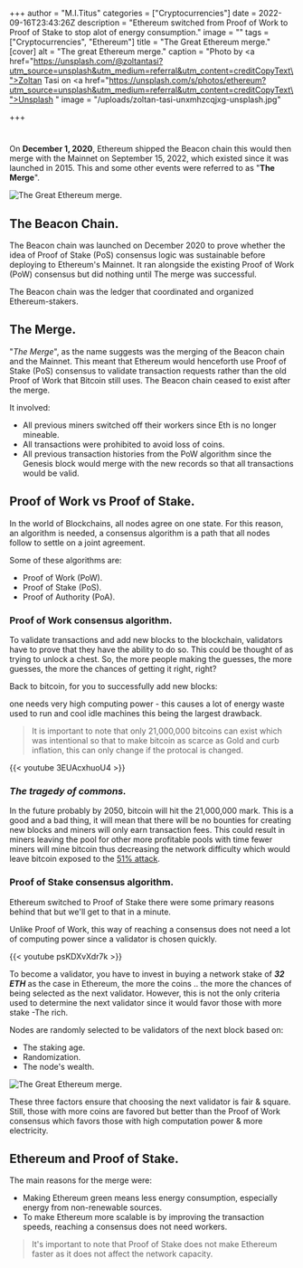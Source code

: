 +++
author = "M.I.Titus"
categories = ["Cryptocurrencies"]
date = 2022-09-16T23:43:26Z
description = "Ethereum switched from Proof of Work to Proof of Stake to stop alot of energy consumption."
image = ""
tags = ["Cryptocurrencies", "Ethereum"]
title = "The Great Ethereum merge."
[cover]
alt = "The great Ethereum merge."
caption = "Photo by <a href=\"https://unsplash.com/@zoltantasi?utm_source=unsplash&utm_medium=referral&utm_content=creditCopyText\">Zoltan Tasi</a> on <a href=\"https://unsplash.com/s/photos/ethereum?utm_source=unsplash&utm_medium=referral&utm_content=creditCopyText\">Unsplash</a>   "
image = "/uploads/zoltan-tasi-unxmhzcqjxg-unsplash.jpg"

+++
# 

On **December 1, 2020**, Ethereum shipped the Beacon chain this would then merge with the Mainnet on September 15, 2022, which existed since it was launched in 2015. This and some other events were referred to as  "**The Merge**".

![The Great Ethereum merge.](/uploads/yancy-min-842ofhc6mai-unsplash-1.jpg 'Photo by <a href="https://unsplash.com/ja/@yancymin?utm_source=unsplash&utm_medium=referral&utm_content=creditCopyText">Yancy Min</a> on <a href="https://unsplash.com/s/photos/github?utm_source=unsplash&utm_medium=referral&utm_content=creditCopyText">Unsplash</a>   ')

## The Beacon Chain.

The Beacon chain was launched on December 2020 to prove whether the idea of Proof of Stake (PoS) consensus logic was sustainable before deploying to Ethereum's Mainnet. It ran alongside the existing Proof of Work (PoW) consensus but did nothing until The merge was successful.

The Beacon chain was the ledger that coordinated and organized Ethereum-stakers.

## The Merge.

"_The Merge_", as the name suggests was the merging of the Beacon chain and the Mainnet. This meant that Ethereum would henceforth use Proof of Stake (PoS) consensus to validate transaction requests rather than the old Proof of Work that Bitcoin still uses. The Beacon chain ceased to exist after the merge.

It involved:

* All previous miners switched off their workers since Eth is no longer mineable.
* All transactions were prohibited to avoid loss of coins.
* All previous transaction histories from the PoW algorithm since the Genesis block would merge with the new records so that all transactions would be valid.

## Proof of Work vs Proof of Stake.

In the world of Blockchains, all nodes agree on one state. For this reason, an algorithm is needed, a consensus algorithm is a path that all nodes follow to settle on a joint agreement.

Some of these algorithms are:

* Proof of Work (PoW).
* Proof of Stake (PoS).
* Proof of Authority (PoA).

### Proof of Work consensus algorithm.

To validate transactions and add new blocks to the blockchain, validators have to prove that they have the ability to do so. This could be thought of as trying to unlock a chest. So, the more people making the guesses, the more guesses, the more the chances of getting it right, right?

Back to bitcoin, for you to successfully add new blocks:

one needs very high computing power - this causes a lot of energy waste used to run and cool idle machines this being the largest drawback.

> It is important to note that only 21,000,000 bitcoins can exist which was intentional so that to make bitcoin as scarce as Gold and curb inflation, this can only change if the protocal is changed.

{{< youtube 3EUAcxhuoU4 >}}

### _The tragedy of commons._

In the future probably by 2050, bitcoin will hit the 21,000,000 mark. This is a good and a bad thing, it will mean that there will be no bounties for creating new blocks and miners will only earn transaction fees. This could result in miners leaving the pool for other more profitable pools with time fewer miners will mine bitcoin thus decreasing the network difficulty which would leave bitcoin exposed to the [51% attack](https://en.bitcoinwiki.org/wiki/51%25_attack).

### Proof of Stake consensus algorithm.

Ethereum switched to Proof of Stake there were some primary reasons behind that but we'll get to that in a minute.

Unlike Proof of Work, this way of reaching a consensus does not need a lot of computing power since a validator is chosen quickly.

{{< youtube psKDXvXdr7k >}}

To become a validator, you have to invest in buying a network stake of **_32 ETH_** as the case in Ethereum, the more the coins .. the more the chances of being selected as the next validator. However, this is not the only criteria used to determine the next validator since it would favor those with more stake -The rich.

Nodes are randomly selected to be validators of the next block based on:

* The staking age.
* Randomization.
* The node's wealth.

![The Great Ethereum merge.](/uploads/screenshot-from-2022-11-21-14-57-44.png "The Eth merge")

These three factors ensure that choosing the next validator is fair & square. Still, those with more coins are favored but better than the Proof of Work consensus which favors those with high computation power & more electricity.

## Ethereum and Proof of Stake.

The main reasons for the merge were:

* Making Ethereum green means less energy consumption, especially energy from non-renewable sources.
* To make Ethereum more scalable is by improving the transaction speeds, reaching a consensus does not need workers.

> It's important to note that Proof of Stake does not make Ethereum faster as it does not affect the network capacity.